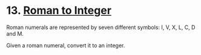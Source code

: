 # 13. [Roman to Integer](https://leetcode.com/problems/roman-to-integer/)

Roman numerals are represented by seven different symbols: I, V, X, L, C, D and M.

Given a roman numeral, convert it to an integer.
